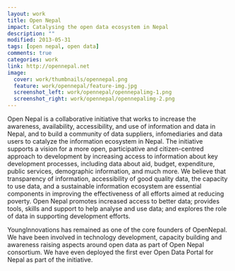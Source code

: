 ```yaml
---
layout: work
title: Open Nepal
impact: Catalysing the open data ecosystem in Nepal
description: ""
modified: 2013-05-31
tags: [open nepal, open data]
comments: true
categories: work
link: http://opennepal.net  
image:
  cover: work/thumbnails/opennepal.png
  feature: work/opennepal/feature-img.jpg
  screenshot_left: work/opennepal/opennepalimg-1.png
  screenshot_right: work/opennepal/opennepalimg-2.png
---
```


Open Nepal is a collaborative initiative that works to increase the awareness, availability, accessibility, and use of information and data in Nepal, and to build a community of data suppliers, infomediaries and data users to catalyze the information ecosystem in Nepal. The initiative supports a vision for a more open, participative and citizen-centred approach to development by increasing access to information about key development processes, including data about aid, budget, expenditure, public services, demographic information, and much more. We believe that transparency of information, accessibility of good quality data, the capacity to use data, and a sustainable information ecosystem are essential components in improving the effectiveness of all efforts aimed at reducing poverty. Open Nepal promotes increased access to better data; provides tools, skills and support to help analyse and use data; and explores the role of data in supporting development efforts.

YoungInnovations has remained as one of the core founders of OpenNepal. We have been involved in technology development, capacity building and awareness raising aspects around open data as part of Open Nepal consortium. We have even deployed the first ever Open Data Portal for Nepal as part of the initiative.